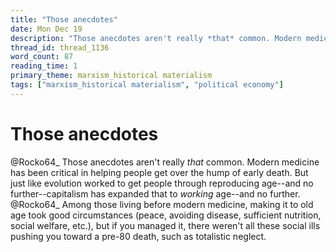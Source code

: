 ```yaml
---
title: "Those anecdotes"
date: Mon Dec 19
description: "Those anecdotes aren't really *that* common. Modern medicine has been critical in helping people get over the hump of early death."
thread_id: thread_1136
word_count: 87
reading_time: 1
primary_theme: marxism_historical materialism
tags: ["marxism_historical materialism", "political economy"]
---
```


# Those anecdotes

@Rocko64_ Those anecdotes aren't really *that* common. Modern medicine has been critical in helping people get over the hump of early death. But just like evolution worked to get people through reproducing age--and no further--capitalism has expanded that to *working* age--and no further. @Rocko64_ Among those living before modern medicine, making it to old age took good circumstances (peace, avoiding disease, sufficient nutrition, social welfare, etc.), but if you managed it, there weren't all these social ills pushing you toward a pre-80 death, such as totalistic neglect.